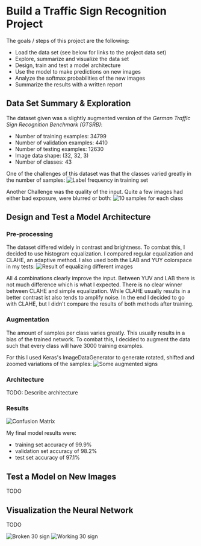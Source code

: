 # Build a Traffic Sign Recognition Project

The goals / steps of this project are the following:
* Load the data set (see below for links to the project data set)
* Explore, summarize and visualize the data set
* Design, train and test a model architecture
* Use the model to make predictions on new images
* Analyze the softmax probabilities of the new images
* Summarize the results with a written report

[//]: # (Image References)


## Data Set Summary & Exploration

The dataset given was a slightly augmented version of the *German Traffic Sign Recognition Benchmark (GTSRB)*:
* Number of training examples: 34799
* Number of validation examples: 4410
* Number of testing examples: 12630
* Image data shape: (32, 32, 3)
* Number of classes: 43

One of the challenges of this dataset was that the classes varied greatly in the number of samples:
![Label frequency in training set](writeup_images/label_frequencies.png)

Another Challenge was the quality of the input.
Quite a few images had either bad exposure, were blurred or both:
![10 samples for each class](writeup_images/image_samples.png)

## Design and Test a Model Architecture

### Pre-processing

The dataset differed widely in contrast and brightness.
To combat this, I decided to use histogram equalization.
I compared regular equalization and CLAHE, an adaptive method.
I also used both the LAB and YUY colorspace in my tests:
![Result of equalizing different images](writeup_images/equalization_results.png)

All 4 combinations clearly improve the input.
Between YUV and LAB there is not much difference which is what I expected.
There is no clear winner between CLAHE and simple equalization.
While CLAHE usually results in a better contrast ist also tends to amplify noise.
In the end I decided to go with CLAHE, but I didn't compare the results of both methods after training.

### Augmentation

The amount of samples per class varies greatly.
This usually results in a bias of the trained network.
To combat this, I decided to augment the data such that every class will have 3000 training examples.

For this I used Keras's ImageDataGenerator to generate rotated, shifted and zoomed variations of the samples:
![Some augmented signs](writeup_images/augmentation_result.png)

### Architecture

TODO: Describe architecture

### Results
![Confusion Matrix](writeup_images/confusion_matrix.png)

My final model results were:
* training set accuracy of 99.9%
* validation set accuracy of 98.2%
* test set accuracy of 97.1%

## Test a Model on New Images

TODO

## Visualization the Neural Network

TODO

![Broken 30 sign](writeup_images/broken_30_sign.png)
![Working 30 sign](writeup_images/working_30_sign.png)
